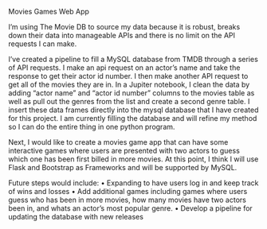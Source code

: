Movies Games Web App

I’m using The Movie DB to source my data because it is robust, breaks down their data into manageable APIs and there is no limit on the API requests I can make. 

I’ve created a pipeline to fill a MySQL database from TMDB through a series of API requests. I make an api request on an actor’s name and take the response to get their actor id number. I then make another API request to get all of the movies they are in. In a Jupiter notebook, I clean the data by adding “actor name” and “actor id number” columns to the movies table as well as pull out the genres from the list and create a second genre table. I insert these data frames directly into the mysql database that I have created for this project. I am currently filling the database and will refine my method so I can do the entire thing in one python program. 

Next, I would like to create a movies game app that can have some interactive games where users are presented with two actors to guess which one has been first billed in more movies. At this point, I think I will use Flask and Bootstrap as Frameworks and will be supported by MySQL.

Future steps would include:
	•	Expanding to have users log in and keep track of wins and losses
	•	Add additional games including games where users guess who has been in more movies, how many movies have two actors been in, and whats an actor’s most popular genre. 
	•	Develop a pipeline for updating the database with new releases
